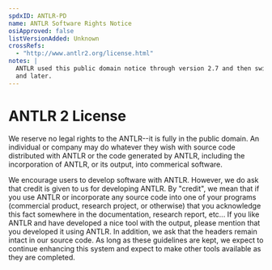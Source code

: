 ```yaml
---
spdxID: ANTLR-PD
name: ANTLR Software Rights Notice
osiApproved: false
listVersionAdded: Unknown
crossRefs: 
  - "http://www.antlr2.org/license.html"
notes: |
  ANTLR used this public domain notice through version 2.7 and then switched to a BSD license for version 3.0
  and later.
---
```


# ANTLR 2 License

We reserve no legal rights to the ANTLR--it is fully in the public domain. An individual or company may do whatever they wish with source code distributed with ANTLR or the code generated by ANTLR, including the incorporation of ANTLR, or its output, into commerical software.

We encourage users to develop software with ANTLR. However, we do ask that credit is given to us for developing ANTLR. By "credit", we mean that if you use ANTLR or incorporate any source code into one of your programs (commercial product, research project, or otherwise) that you acknowledge this fact somewhere in the documentation, research report, etc... If you like ANTLR and have developed a nice tool with the output, please mention that you developed it using ANTLR. In addition, we ask that the headers remain intact in our source code. As long as these guidelines are kept, we expect to continue enhancing this system and expect to make other tools available as they are completed.
